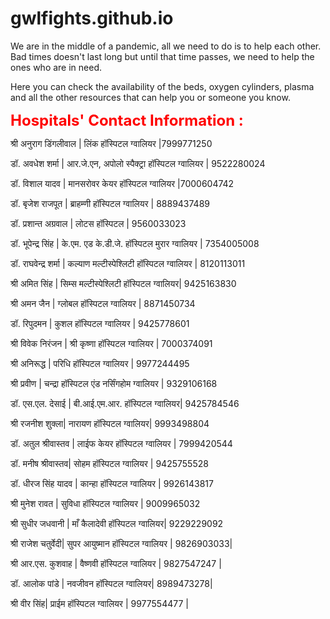 # gwlfights.github.io

We are in the middle of a pandemic, all we need to do is to help each other. Bad times doesn't last long but until that time passes, we need to help the ones who are in need. 

Here you can check the availability of the beds, oxygen cylinders, plasma and all the other resources that can help you or someone you know.   

<font size ="5" color ="red"><b>Hospitals' Contact Information : </b></font>


श्री अनुराग डिंगलीवाल | लिंक हॉस्पिटल ग्वालियर |7999771250

डॉ. अवधेश शर्मा | आर.जे.एन, अपोलो स्पैक्ट्रा हॉस्पिटल ग्वालियर | 9522280024

डॉ. विशाल यादव | मानसरोवर केयर हॉस्पिटल ग्वालियर |7000604742 

डॉ. बृजेश राजपूत | ब्राहम्णी हॉस्पिटल ग्वालियर | 8889437489 

डॉ. प्रशान्त अग्रवाल | लोटस हॉस्पिटल | 9560033023 

डॉ. भूपेन्द्र सिंह | के.एम. एड के.डी.जे. हॉस्पिटल मुरार ग्वालियर | 7354005008

डॉ. राघवेन्द्र शर्मा | कल्याण मल्टीस्पेश्लिटी हॉस्पिटल ग्वालियर | 8120113011

श्री अमित सिंह | सिम्स मल्टीस्पेश्लिटी हॉस्पिटल ग्वालियर|  9425163830

श्री अमन जैन | ग्लोबल हॉस्पिटल ग्वालियर | 8871450734

डॉ. रिपुदमन | कुशल हॉस्पिटल ग्वालियर | 9425778601

श्री विवेक निरंजन | श्री कृष्णा हॉस्पिटल ग्वालियर | 7000374091 

श्री अनिरूद्ध | परिधि हॉस्पिटल ग्वालियर | 9977244495 

श्री प्रवीण | चन्द्रा हॉस्पिटल एंड नर्सिंगहोम ग्वालियर | 9329106168 

डॉ. एस.एल. देसाई | बी.आई.एम.आर. हॉस्पिटल ग्वालियर|  9425784546 

श्री रजनीश शुक्ला|  नारायण हॉस्पिटल ग्वालियर|  9993498804 

डॉ. अतुल श्रीवास्तव | लाईफ केयर हॉस्पिटल ग्वालियर | 7999420544 

डॉ. मनीष श्रीवास्तव|  सोहम हॉस्पिटल ग्वालियर | 9425755528 

डॉ. धीरज सिंह यादव | कान्हा हॉस्पिटल ग्वालियर | 9926143817 

श्री मुनेश रावत | सुविधा हॉस्पिटल ग्वालियर | 9009965032 

श्री सुधीर जधवानी | माँ कैलादेवी हॉस्पिटल ग्वालियर|  9229229092 

श्री राजेश चतुर्वेदी|  सुपर आयुष्मान हॉस्पिटल ग्वालियर |  9826903033|

श्री आर.एस. कुशवाह | वैष्णवी हॉस्पिटल ग्वालियर | 9827547247 |

डॉ. आलोक पांडे | नवजीवन हॉस्पिटल ग्वालियर| 8989473278|

श्री वीर सिंह|  प्राईम हॉस्पिटल ग्वालियर | 9977554477 |  
